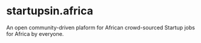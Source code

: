 # startupsin.africa


An open community-driven plaform for African crowd-sourced Startup jobs for Africa by everyone.




